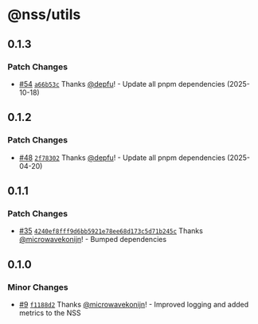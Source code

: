 # @nss/utils

## 0.1.3

### Patch Changes

- [#54](https://github.com/nanite-systems/stream/pull/54) [`a66b53c`](https://github.com/nanite-systems/stream/commit/a66b53cf1c85a810001d24662632440ec5d0d383) Thanks [@depfu](https://github.com/apps/depfu)! - Update all pnpm dependencies (2025-10-18)

## 0.1.2

### Patch Changes

- [#48](https://github.com/nanite-systems/stream/pull/48) [`2f78302`](https://github.com/nanite-systems/stream/commit/2f783028329fcc4c9f3758f1a03e0cb825497839) Thanks [@depfu](https://github.com/apps/depfu)! - Update all pnpm dependencies (2025-04-20)

## 0.1.1

### Patch Changes

- [#35](https://github.com/nanite-systems/stream/pull/35) [`4240ef8fff9d6bb5921e78ee68d173c5d71b245c`](https://github.com/nanite-systems/stream/commit/4240ef8fff9d6bb5921e78ee68d173c5d71b245c) Thanks [@microwavekonijn](https://github.com/microwavekonijn)! - Bumped dependencies

## 0.1.0

### Minor Changes

- [#9](https://github.com/nanite-systems/stream/pull/9) [`f1188d2`](https://github.com/nanite-systems/stream/commit/f1188d26101dff7781b090d8ba3e397913c14caa) Thanks [@microwavekonijn](https://github.com/microwavekonijn)! - Improved logging and added metrics to the NSS
